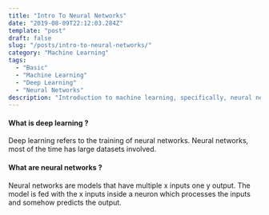 ```yaml
---
title: "Intro To Neural Networks"
date: "2019-08-09T22:12:03.284Z"
template: "post"
draft: false
slug: "/posts/intro-to-neural-networks/"
category: "Machine Learning"
tags:
  - "Basic"
  - "Machine Learning"
  - "Deep Learning"
  - "Neural Networks"
description: "Introduction to machine learning, specifically, neural networks."
---
```

#### What is deep learning ?
Deep learning refers to the training of neural networks. Neural networks, most of the time has large datasets involved.

#### What are neural networks ?
Neural networks are models that have multiple x inputs one y output. The model is fed with the x inputs inside a neuron which processes the inputs and somehow predicts the output.



